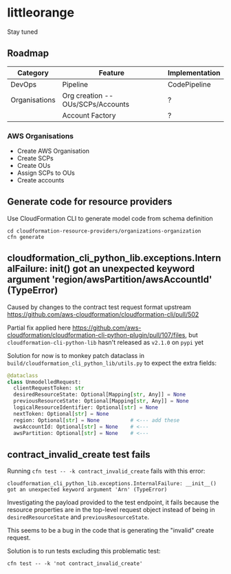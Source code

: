 # littleorange
Stay tuned

## Roadmap

| Category      | Feature                           | Implementation |
| ------------- | --------------------------------- | -------------- |
| DevOps        | Pipeline                          | CodePipeline   |
| Organisations | Org creation -- OUs/SCPs/Accounts | ?              |
|               | Account Factory                   | ?              |


### AWS Organisations

- Create AWS Organisation
- Create SCPs
- Create OUs
- Assign SCPs to OUs
- Create accounts

## Generate code for resource providers

Use CloudFormation CLI to generate model code from schema definition
```
cd cloudformation-resource-providers/organizations-organization
cfn generate
```

## cloudformation_cli_python_lib.exceptions.InternalFailure: __init__() got an unexpected keyword argument 'region/awsPartition/awsAccountId' (TypeError)

Caused by changes to the contract test request format upstream https://github.com/aws-cloudformation/cloudformation-cli/pull/502

Partial fix applied here https://github.com/aws-cloudformation/cloudformation-cli-python-plugin/pull/107/files, but `cloudformation-cli-python-lib` hasn't released as `v2.1.0` on `pypi` yet

Solution for now is to monkey patch dataclass in `build/cloudformation_cli_python_lib/utils.py` to expect the extra fields:

```py
@dataclass
class UnmodelledRequest:
  clientRequestToken: str
  desiredResourceState: Optional[Mapping[str, Any]] = None
  previousResourceState: Optional[Mapping[str, Any]] = None
  logicalResourceIdentifier: Optional[str] = None
  nextToken: Optional[str] = None       
  region: Optional[str] = None          # <--- add these
  awsAccountId: Optional[str] = None    # <---
  awsPartition: Optional[str] = None    # <---
```

## contract_invalid_create test fails

Running `cfn test -- -k contract_invalid_create` fails with this error:

```
cloudformation_cli_python_lib.exceptions.InternalFailure: __init__() got an unexpected keyword argument 'Arn' (TypeError)
```

Investigating the payload provided to the test endpoint, it fails because the resource properties are in the top-level request object instead of being in `desiredResourceState` and `previousResourceState`.

This seems to be a bug in the code that is generating the "invalid" create request.

Solution is to run tests excluding this problematic test:

```
cfn test -- -k 'not contract_invalid_create'
```
